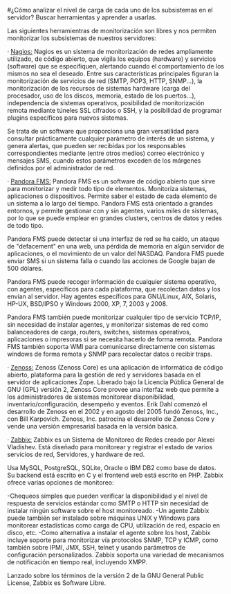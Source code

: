 #¿Cómo analizar el nivel de carga de cada uno de los subsistemas en el servidor? Buscar herramientas y aprender a usarlas.

Las siguientes herramientras de monitorización son libres y nos permiten monitorizar los subsistemas de nuestros servidores:

· [Nagios:](https://www.nagios.org/) Nagios es un sistema de monitorización de redes ampliamente utilizado, de código abierto, que vigila los equipos (hardware) y servicios (software) que se especifiquen, alertando cuando el comportamiento de los mismos no sea el deseado. Entre sus características principales figuran la monitorización de servicios de red (SMTP, POP3, HTTP, SNMP...), la monitorización de los recursos de sistemas hardware (carga del procesador, uso de los discos, memoria, estado de los puertos...), independencia de sistemas operativos, posibilidad de monitorización remota mediante túneles SSL cifrados o SSH, y la posibilidad de programar plugins específicos para nuevos sistemas.

Se trata de un software que proporciona una gran versatilidad para consultar prácticamente cualquier parámetro de interés de un sistema, y genera alertas, que pueden ser recibidas por los responsables correspondientes mediante (entre otros medios) correo electrónico y mensajes SMS, cuando estos parámetros exceden de los márgenes definidos por el administrador de red.

· [Pandora FMS:](http://pandorafms.com/) Pandora FMS es un software de código abierto que sirve para monitorizar y medir todo tipo de elementos. Monitoriza sistemas, aplicaciones o dispositivos. Permite saber el estado de cada elemento de un sistema a lo largo del tiempo. Pandora FMS está orientado a grandes entornos, y permite gestionar con y sin agentes, varios miles de sistemas, por lo que se puede emplear en grandes clusters, centros de datos y redes de todo tipo.

Pandora FMS puede detectar si una interfaz de red se ha caído, un ataque de "defacement" en una web, una pérdida de memoria en algún servidor de aplicaciones, o el movimiento de un valor del NASDAQ. Pandora FMS puede enviar SMS si un sistema falla o cuando las acciones de Google bajan de 500 dólares.

Pandora FMS puede recoger información de cualquier sistema operativo, con agentes, específicos para cada plataforma, que recolectan datos y los envían al servidor. Hay agentes específicos para GNU/Linux, AIX, Solaris, HP-UX, BSD/IPSO y Windows 2000, XP, 7, 2003 y 2008.

Pandora FMS también puede monitorizar cualquier tipo de servicio TCP/IP, sin necesidad de instalar agentes, y monitorizar sistemas de red como balanceadores de carga, routers, switches, sistemas operativos, aplicaciones o impresoras si se necesita hacerlo de forma remota. Pandora FMS también soporta WMI para comunicarse directamente con sistemas windows de forma remota y SNMP para recolectar datos o recibir traps.

· [Zenoss:](https://www.zenoss.com/) Zenoss (Zenoss Core) es una aplicación de informática de código abierto, plataforma para la gestión de red y servidores basada en el servidor de aplicaciones Zope. Liberado bajo la Licencia Pública General de GNU (GPL) versión 2, Zenoss Core provee una interfaz web que permite a los administradores de sistemas monitorear disponibilidad, inventario/configuración, desempeño y eventos. Erik Dahl comenzó el desarrollo de Zenoss en el 2002 y en agosto del 2005 fundó Zenoss, Inc., con Bill Karpovich. Zenoss, Inc. patrocina el desarrollo de Zenoss Core y vende una versión empresarial basada en la versión básica.

· [Zabbix:](http://www.zabbix.com/) Zabbix es un Sistema de Monitoreo de Redes creado por Alexei Vladishev. Está diseñado para monitorear y registrar el estado de varios servicios de red, Servidores, y hardware de red.

Usa MySQL, PostgreSQL, SQLite, Oracle o IBM DB2 como base de datos. Su backend está escrito en C y el frontend web está escrito en PHP. Zabbix ofrece varias opciones de monitoreo:

-Chequeos simples que pueden verificar la disponibilidad y el nivel de respuesta de servicios estándar como SMTP o HTTP sin necesidad de instalar ningún software sobre el host monitoreado.
-Un agente Zabbix puede también ser instalado sobre máquinas UNIX y Windows para monitorear estadísticas como carga de CPU, utilización de red, espacio en disco, etc.
-Como alternativa a instalar el agente sobre los host, Zabbix incluye soporte para monitorizar vía protocolos SNMP, TCP y ICMP, como también sobre IPMI, JMX, SSH, telnet y usando parámetros de configuración personalizados. Zabbix soporta una variedad de mecanismos de notificación en tiempo real, incluyendo XMPP.

Lanzado sobre los términos de la versión 2 de la GNU General Public License, Zabbix es Software Libre.
